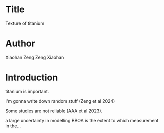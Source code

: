 # Title
Texture of titanium

# Author
Xiaohan Zeng
Zeng Xiaohan

# Introduction
titanium is important.

I'm gonna write down random stuff (Zeng et al 2024)

Some studies are not reliable (AAA et al 2023).

a large uncertainty in modelling BBOA is the extent to which measurement in the...
